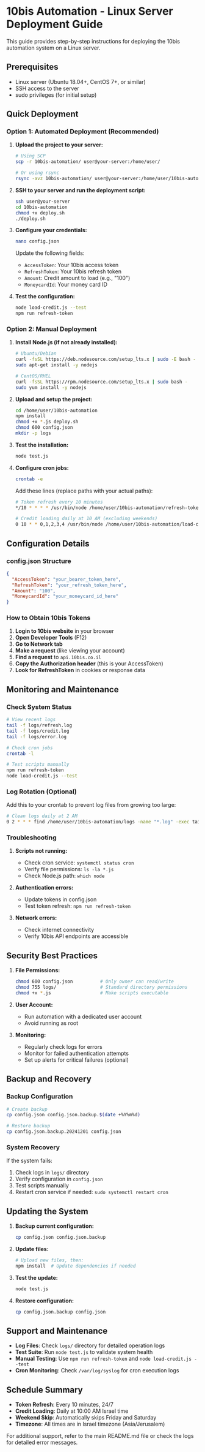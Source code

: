 # 10bis Automation - Linux Server Deployment Guide

This guide provides step-by-step instructions for deploying the 10bis automation system on a Linux server.

## Prerequisites

- Linux server (Ubuntu 18.04+, CentOS 7+, or similar)
- SSH access to the server
- sudo privileges (for initial setup)

## Quick Deployment

### Option 1: Automated Deployment (Recommended)

1. **Upload the project to your server:**
   ```bash
   # Using SCP
   scp -r 10bis-automation/ user@your-server:/home/user/
   
   # Or using rsync
   rsync -avz 10bis-automation/ user@your-server:/home/user/10bis-automation/
   ```

2. **SSH to your server and run the deployment script:**
   ```bash
   ssh user@your-server
   cd 10bis-automation
   chmod +x deploy.sh
   ./deploy.sh
   ```

3. **Configure your credentials:**
   ```bash
   nano config.json
   ```
   Update the following fields:
   - `AccessToken`: Your 10bis access token
   - `RefreshToken`: Your 10bis refresh token
   - `Amount`: Credit amount to load (e.g., "100")
   - `MoneycardId`: Your money card ID

4. **Test the configuration:**
   ```bash
   node load-credit.js --test
   npm run refresh-token
   ```

### Option 2: Manual Deployment

1. **Install Node.js (if not already installed):**
   ```bash
   # Ubuntu/Debian
   curl -fsSL https://deb.nodesource.com/setup_lts.x | sudo -E bash -
   sudo apt-get install -y nodejs
   
   # CentOS/RHEL
   curl -fsSL https://rpm.nodesource.com/setup_lts.x | sudo bash -
   sudo yum install -y nodejs
   ```

2. **Upload and setup the project:**
   ```bash
   cd /home/user/10bis-automation
   npm install
   chmod +x *.js deploy.sh
   chmod 600 config.json
   mkdir -p logs
   ```

3. **Test the installation:**
   ```bash
   node test.js
   ```

4. **Configure cron jobs:**
   ```bash
   crontab -e
   ```
   Add these lines (replace paths with your actual paths):
   ```bash
   # Token refresh every 10 minutes
   */10 * * * * /usr/bin/node /home/user/10bis-automation/refresh-token.js >> /home/user/10bis-automation/logs/cron.log 2>&1
   
   # Credit loading daily at 10 AM (excluding weekends)
   0 10 * * 0,1,2,3,4 /usr/bin/node /home/user/10bis-automation/load-credit.js >> /home/user/10bis-automation/logs/cron.log 2>&1
   ```

## Configuration Details

### config.json Structure
```json
{
  "AccessToken": "your_bearer_token_here",
  "RefreshToken": "your_refresh_token_here",
  "Amount": "100",
  "MoneycardId": "your_moneycard_id_here"
}
```

### How to Obtain 10bis Tokens

1. **Login to 10bis website** in your browser
2. **Open Developer Tools** (F12)
3. **Go to Network tab**
4. **Make a request** (like viewing your account)
5. **Find a request** to `api.10bis.co.il`
6. **Copy the Authorization header** (this is your AccessToken)
7. **Look for RefreshToken** in cookies or response data

## Monitoring and Maintenance

### Check System Status
```bash
# View recent logs
tail -f logs/refresh.log
tail -f logs/credit.log
tail -f logs/error.log

# Check cron jobs
crontab -l

# Test scripts manually
npm run refresh-token
node load-credit.js --test
```

### Log Rotation (Optional)
Add this to your crontab to prevent log files from growing too large:
```bash
# Clean logs daily at 2 AM
0 2 * * * find /home/user/10bis-automation/logs -name "*.log" -exec tail -n 1000 {} \; > {}.tmp && mv {}.tmp {} 2>/dev/null
```

### Troubleshooting

1. **Scripts not running:**
   - Check cron service: `systemctl status cron`
   - Verify file permissions: `ls -la *.js`
   - Check Node.js path: `which node`

2. **Authentication errors:**
   - Update tokens in config.json
   - Test token refresh: `npm run refresh-token`

3. **Network errors:**
   - Check internet connectivity
   - Verify 10bis API endpoints are accessible

## Security Best Practices

1. **File Permissions:**
   ```bash
   chmod 600 config.json          # Only owner can read/write
   chmod 755 logs/                # Standard directory permissions
   chmod +x *.js                  # Make scripts executable
   ```

2. **User Account:**
   - Run automation with a dedicated user account
   - Avoid running as root

3. **Monitoring:**
   - Regularly check logs for errors
   - Monitor for failed authentication attempts
   - Set up alerts for critical failures (optional)

## Backup and Recovery

### Backup Configuration
```bash
# Create backup
cp config.json config.json.backup.$(date +%Y%m%d)

# Restore backup
cp config.json.backup.20241201 config.json
```

### System Recovery
If the system fails:
1. Check logs in `logs/` directory
2. Verify configuration in `config.json`
3. Test scripts manually
4. Restart cron service if needed: `sudo systemctl restart cron`

## Updating the System

1. **Backup current configuration:**
   ```bash
   cp config.json config.json.backup
   ```

2. **Update files:**
   ```bash
   # Upload new files, then:
   npm install  # Update dependencies if needed
   ```

3. **Test the update:**
   ```bash
   node test.js
   ```

4. **Restore configuration:**
   ```bash
   cp config.json.backup config.json
   ```

## Support and Maintenance

- **Log Files**: Check `logs/` directory for detailed operation logs
- **Test Suite**: Run `node test.js` to validate system health
- **Manual Testing**: Use `npm run refresh-token` and `node load-credit.js --test`
- **Cron Monitoring**: Check `/var/log/syslog` for cron execution logs

## Schedule Summary

- **Token Refresh**: Every 10 minutes, 24/7
- **Credit Loading**: Daily at 10:00 AM Israel time
- **Weekend Skip**: Automatically skips Friday and Saturday
- **Timezone**: All times are in Israel timezone (Asia/Jerusalem)

For additional support, refer to the main README.md file or check the logs for detailed error messages.